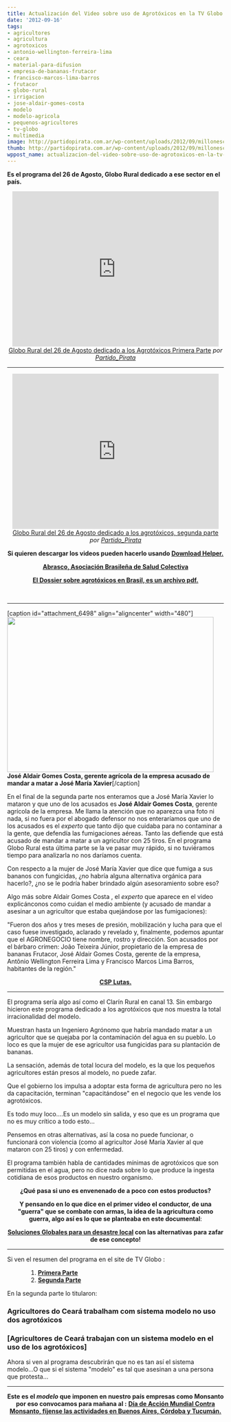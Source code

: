 ```yaml
---
title: Actualización del Video sobre uso de Agrotóxicos en la TV Globo de Brasil
date: '2012-09-16'
tags:
- agricultores
- agricultura
- agrotoxicos
- antonio-wellington-ferreira-lima
- ceara
- material-para-difusion
- empresa-de-bananas-frutacor
- francisco-marcos-lima-barros
- frutacor
- globo-rural
- irrigacion
- jose-aldair-gomes-costa
- modelo
- modelo-agricola
- pequenos-agricultores
- tv-globo
- multimedia
image: http://partidopirata.com.ar/wp-content/uploads/2012/09/millonescontramonsanto.jpg
thumb: http://partidopirata.com.ar/wp-content/uploads/2012/09/millonescontramonsanto-150x150.jpg
wppost_name: actualizacion-del-video-sobre-uso-de-agrotoxicos-en-la-tv-globo-de-brasil
---
```


<strong>Es el programa del 26 de Agosto, Globo Rural dedicado a ese sector en el país.</strong>

<center>
<iframe src="http://www.dailymotion.com/embed/video/xtmx1f" frameborder="0" width="480" height="360"></iframe>
<a href="http://www.dailymotion.com/video/xtmx1f_globo-rural-del-26-de-agosto-dedicado-a-los-agrotoxicos_news" target="_blank">Globo Rural del 26 de Agosto dedicado a los Agrotóxicos Primera Parte</a> <em>por <a href="http://www.dailymotion.com/Partido_Pirata" target="_blank">Partido_Pirata</a></em></center>

<hr />
<p style="text-align: center;"><iframe src="http://www.dailymotion.com/embed/video/xtn6t1" frameborder="0" width="480" height="360"></iframe>
<a href="http://www.dailymotion.com/video/xtn6t1_segunda-parte-del-programa-globo-rural-dedicado-a-los-agrotoxicos_news" target="_blank">Globo Rural del 26 de Agosto dedicado a los agrotóxicos, segunda parte</a> <em>por <a href="http://www.dailymotion.com/Partido_Pirata" target="_blank">Partido_Pirata</a></em></p>
<p style="text-align: center;"><strong>Si quieren descargar los videos pueden hacerlo usando <a href="http://www.downloadhelper.net/" target="_blank">Download Helper.</a></strong></p>
<p style="text-align: center;"><strong>
<a href="http://www.abrasco.org.br" target="_blank">Abrasco, Asociación Brasileña de Salud Colectiva</a></strong></p>
<p style="text-align: center;"><strong>
<a href="http://www.abrasco.org.br/UserFiles/File/ABRASCODIVULGA/2012/DossieAGT.pdf" target="_blank">El Dossier sobre agrotóxicos en Brasil, es un archivo pdf.</a></strong></p>
&nbsp;

<hr />

[caption id="attachment_6498" align="aligncenter" width="480"]<a href="http://partidopirata.com.ar/wp-content/uploads/2012/09/vlcsnap-2012-09-16-16h59m20s56.png"><img class="size-full wp-image-6498" title=" Aldair Gomes Costa, gerente da empresa," src="http://partidopirata.com.ar/wp-content/uploads/2012/09/vlcsnap-2012-09-16-16h59m20s56.png" alt="" width="480" height="360" /></a> <strong>José Aldair Gomes Costa, gerente agrícola de la empresa acusado de mandar a matar a José María Xavier</strong>[/caption]

En el final de la segunda parte nos enteramos que a José María Xavier lo mataron y que uno de los acusados es<strong> José Aldair Gomes Costa</strong>, gerente agrícola de la empresa.
Me llama la atención que no aparezca una foto ni nada, si no fuera por el abogado defensor no nos enteraríamos que uno de los acusados es el <em>experto</em> que tanto dijo que cuidaba para no contaminar a la gente, que defendía las fumigaciones aéreas.
Tanto las defiende que está acusado de mandar a matar a un agricultor con 25 tiros.
En el programa Globo Rural esta última parte se la ve pasar muy rápido, si no tuviéramos tiempo para analizarla no nos daríamos cuenta.

Con respecto a la mujer de José María Xavier que dice que fumiga a sus bananos con fungicidas, ¿no habría alguna alternativa orgánica para hacerlo?, ¿no se le podría haber brindado algún asesoramiento sobre eso?

Algo más sobre Aldair Gomes Costa , el <em>experto</em> que aparece en el video explicánconos como cuidan el medio ambiente (y acusado de mandar a asesinar a un agricultor que estaba quejándose por las fumigaciones):

"Fueron dos años y tres meses de presión, mobilización y lucha para que el caso fuese investigado, aclarado y revelado y, finalmente, podemos apuntar que el AGRONEGOCIO tiene nombre, rostro y dirección. Son acusados por el bárbaro crimen: João Teixeira Júnior, propietario de la empresa de bananas Frutacor, José Aldair Gomes Costa, gerente de la empresa, Antônio Wellington Ferreira Lima y Francisco Marcos Lima Barros, habitantes de la región."
<p style="text-align: center;"><strong><a href="http://cspconlutas.org.br/2012/07/nota-de-entidades-do-movimento-social-sobre-denuncia-do-mpe-aos-acusados-do-assassinato-de-ze-maria-do-tome/" target="_blank">CSP Lutas.</a></strong></p>


<hr />

El programa sería algo así como el Clarín Rural en canal 13. Sin embargo hicieron este programa dedicado a los agrotóxicos que nos muestra la total irracionalidad del modelo.

Muestran hasta un Ingeniero Agrónomo que habría mandado matar a un agricultor que se quejaba por la contaminación del agua en su pueblo. Lo loco es que la mujer de ese agricultor usa fungicidas para su plantación de bananas.

La sensación, además de total locura del modelo, es la que los pequeños agricultores están presos al modelo, no puede zafar.

Que el gobierno los impulsa a adoptar esta forma de agricultura pero no les da capacitación, terminan "capacitándose" en el negocio que les vende los agrotóxicos.

Es todo muy loco....Es un modelo sin salida, y eso que es un programa que no es muy crítico a todo esto...

Pensemos en otras alternativas, así la cosa no puede funcionar, o funcionará con violencia (como al agricultor José María Xavier al que mataron con 25 tiros) y con enfermedad.

El programa también habla de cantidades mínimas de agrotóxicos que son permitidas en el agua, pero no dice nada sobre lo que produce la ingesta cotidiana de esos productos en nuestro organismo.
<p style="text-align: center;"><strong>¿Qué pasa si uno es envenenado de a poco con estos productos?</strong></p>
<p style="text-align: center;"><strong>Y pensando en lo que dice en el primer video el conductor, de una "guerra" que se combate con armas, la idea de la agricultura como guerra, algo así es lo que se planteaba en este documental</strong>:</p>
<p style="text-align: center;"><strong><a href="http://partidopirata.com.ar/6277/soluciones-locales-para-un-desorden-global-documental-para-el-fin-de-semana">Soluciones Globales para un desastre local</a> con las alternativas para zafar de ese concepto!</strong></p>


<hr />

Si ven el resumen del programa en el site de TV Globo :
<ol>
<ol>
<ol>
	<li><strong><a href="http://globotv.globo.com/rede-globo/globo-rural/v/uso-de-agrotoxicos-oferece-riscos-a-saude-e-ao-meio-ambiente-alerta-pesquisa/2106562/" target="_blank">Primera Parte</a></strong></li>
	<li><strong><a href="http://globotv.globo.com/rede-globo/globo-rural/v/agricultores-do-ceara-trabalham-com-sistema-modelo-no-uso-dos-agrotoxicos/2106659/" target="_blank">Segunda Parte</a></strong></li>
</ol>
</ol>
</ol>
En la segunda parte lo titularon:
<h3>Agricultores do Ceará trabalham com sistema modelo no uso dos agrotóxicos</h3>
<h3>[Agricultores de Ceará trabajan con un sistema modelo en el uso de los agrotóxicos]</h3>
Ahora si ven al programa descubrirán que no es tan así el sistema modelo...O que si el sistema "modelo" es tal que asesinan a una persona que protesta...

<hr />
<p style="text-align: center;"><strong>Este es el <em>modelo</em> que imponen en nuestro país empresas como Monsanto por eso convocamos para mañana al :</strong>
<strong> <a href="http://partidopirata.com.ar/6393/el-17-de-setiembre-dia-de-accion-mundial-contra-monsanto">Día de Acción Mundial Contra Monsanto, fíjense las actividades en Buenos Aires, Córdoba y Tucumán.</a></strong></p>
